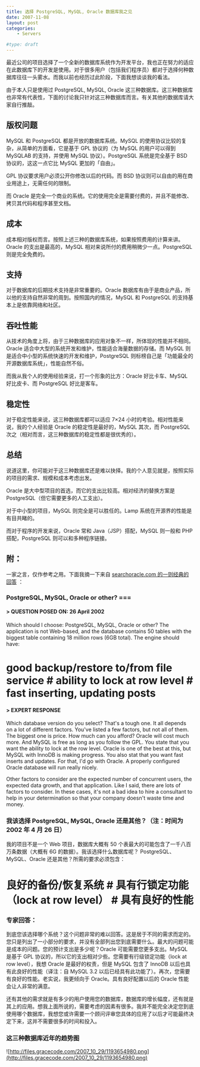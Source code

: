 ```yaml
---
title: 选择 PostgreSQL, MySQL, Oracle 数据库我之见
date: 2007-11-08
layout: post
categories:
    - Servers

#type: draft
---
```


最近公司的项目选择了一个全新的数据库系统作为开发平台，我也正在努力的适应在此数据库下的开发是使用。对于很多用户（包括我们程序员）都对于选择何种数据库往往一头雾水。而我以前也经历过此阶段，下面我想谈谈我的看法。

由于本人只是使用过  PostgreSQL, MySQL, Oracle 这三种数据库。这三种数据库也非常有代表性，下面的讨论我只针对这三种数据库而言。有关其他的数据库请大家自行推敲。


## 版权问题

MySQL 和 PostgreSQL 都是开放的数据库系统。MySQL 的使用协议比较的复杂，从简单的方面看，它是基于 GPL 协议的（为 MySQL 的用户可以得到 MySQLAB 的支持，并使用 MySQL 协议）。PostgreSQL 系统是完全基于 BSD 协议的，这这一点它比 MySQL 更加的「自由」。

GPL 协议要求用户必须公开你修改以后的代码。而 BSD 协议则可以自由的用在商业用途上，无需任何的限制。

而 Oracle 是完全一个商业的系统。它的使用完全是需要付费的，并且不能修改、拷贝其代码和程序甚至文档。


## 成本

成本相对版权而言。按照上述三种的数据库系统，如果按照费用的计算来讲。Oracle 的支出是最高的，MySQL 相对来说所付的费用稍微少一点。PostgreSQL 则是完全免费的。


## 支持

对于数据库的后期技术支持是非常重要的。Oracle 数据库有由于是商业产品，所以他的支持自然非常的周到。按照国内的情况，MySQL 和 PostgreSQL 的支持基本上是依靠网络和社区。


## 吞吐性能

从技术的角度上将，由于三种数据库的应用对象不一样，所体现的性能并不相同。Oracle 适合中大型的系统开发和维护，性能适合海量数据的存储。而 MySQL 则是适合中小型的系统快速的开发和维护，PostgreSQL 则标榜自己是「功能最全的开源数据库系统」，性能自然不俗。

而我从我个人的使用经验来说，打一个形象的比方：Oracle 好比卡车、MySQL 好比皮卡、而 PostgreSQL 好比是客车。


## 稳定性

对于稳定性能来说，这三种数据库都可以适应 7×24 小时的考验。相对性能来说，我的个人经验是 Oracle 的稳定性是最好的，MySQL 其次，而 PostgreSQL 次之（相对而言，这三种数据库的稳定性都是很优秀的）。


## 总结

说道这里，你可能对于这三种数据库还是难以抉择。我的个人意见就是，按照实际的项目的需求、规模和成本考虑出发。

Oracle 是大中型项目的首选，而它的支出比较高。相对经济的替换方案是 PostgreSQL（但它需要更多的人工支出）。

对于中小型的项目，MySQL 则完全是可以胜任的。Lamp 系统在开源界的性能是有目共睹的。

而对于程序的开发来说，Oracle 常和 Java（JSP）搭配，MySQL 则一般和 PHP 搭配，PostgreSQL 则可以和多种程序链接。


## 附：

一家之言，仅作参考之用。下面我摘一下来自  [searchoracle.com 的一则经典的回答](http://searchoracle.techtarget.com/expert/KnowledgebaseAnswer/0,289625,sid41_gci909411,00.html) ：


### PostgreSQL, MySQL, Oracle or other? ===


#### > QUESTION POSED ON: 26 April 2002

Which should I choose: PostgreSQL, MySQL, Oracle or other? The application is not Web-based, and the database contains 50 tables with the biggest table containing 18 million rows (6GB total). The engine should have:

# good backup/restore to/from file service  # ability to lock at row level  # fast inserting, updating posts


#### > EXPERT RESPONSE

Which database version do you select? That\'s a tough one. It all depends on a lot of different factors. You\'ve listed a few factors, but not all of them. The biggest one is price. How much can you afford? Oracle will cost much more. And MySQL is free as long as you follow the GPL. You state that you want the ability to lock at the row level. Oracle is one of the best at this, but MySQL with InnoDB is making progress. You also stat that you want fast inserts and updates. For that, I\'d go with Oracle. A properly configured Oracle database will run really nicely.

Other factors to consider are the expected number of concurrent users, the expected data growth, and that application. Like I said, there are lots of factors to consider. In these cases, it\'s not a bad idea to hire a consultant to help in your determination so that your company doesn\'t waste time and money.


### 我该选择 PostgreSQL, MySQL, Oracle 还是其他？（注：时间为 2002 年 4 月 26 日）

我的项目不是一个 Web 项目，数据库大概有 50 个表最大的可能包含了一千八百万条数据（大概有 6G 的数据）。我该选择什么数据库呢？ PostgreSQL、MySQL、Oracle 还是其他？所需的要求必须包含：

# 良好的备份/恢复系统  # 具有行锁定功能（lock at row level）  # 具有良好的性能


### 专家回答：

到底您该选择哪个系统？这个问题非常的难以回答。这是居于不同的需求而定的。您只是列出了一小部分的要求，并没有全部列出您到底需要什么。最大的问题可能是成本的问题。您的预计支出是多少呢？Oracle 可能需要您更多支出。MySQL 是基于 GPL 协议的，所以它的支出相对少些。您需要有行级锁定功能（lock at row level），我想 Oracle 是最好的权责，但是 MySQL 包含了 InnoDB 以后也具有此良好的性能（译注：自 MySQL 3.2 以后已经具有此功能了）。再次，您需要有良好的性能。老实说，我更倾向于 Oracle。具有良好配置以后的 Oracle 性能会让人非常的满意。

还有其他的需求就是有多少的用户使用您的数据库，数据库的增长幅度，还有就是其上的应用。想我上面所说的，需要考虑的因素有很多。我并不能完全决定您到底使用哪个数据库，我想您或许需要一个顾问评审您具体的应用了以后才可能最终决定下来，这并不需要很多的时间和投入。


### 这三种数据库近年的趋势图

![http://files.gracecode.com/2007_10_29/1193654980.png](http://files.gracecode.com/2007_10_29/1193654980.png)
